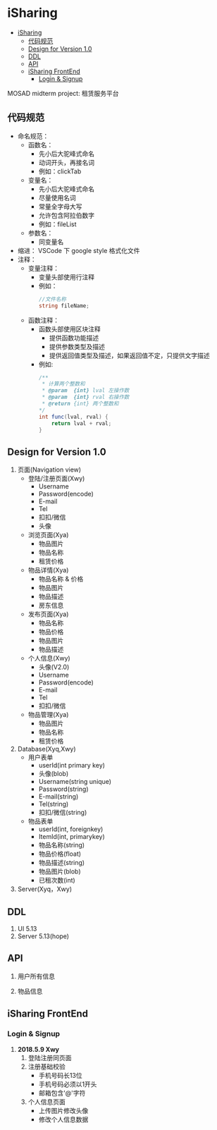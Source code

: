 # iSharing

<!-- TOC -->

- [iSharing](#isharing)
  - [代码规范](#代码规范)
  - [Design for Version 1.0](#design-for-version-10)
  - [DDL](#ddl)
  - [API](#api)
  - [iSharing FrontEnd](#isharing-frontend)
    - [Login & Signup](#login--signup)

<!-- /TOC -->

MOSAD midterm project: 租赁服务平台

## 代码规范

- 命名规范：
    - 函数名：
        - 先小后大驼峰式命名
        - 动词开头，再接名词
        - 例如：clickTab
    - 变量名：
        - 先小后大驼峰式命名
        - 尽量使用名词
        - 常量全字母大写
        - 允许包含阿拉伯数字
        - 例如：fileList
    - 参数名：
        - 同变量名
- 缩进：
    VSCode 下 google style 格式化文件
- 注释：
    - 变量注释：
        - 变量头部使用行注释
        - 例如：
            ```cs
            //文件名称
            string fileName;
            ```
    - 函数注释：
        - 函数头部使用区块注释
            - 提供函数功能描述
            - 提供参数类型及描述
            - 提供返回值类型及描述，如果返回值不定，只提供文字描述
        - 例如:
            ```cs
            /**
             * 计算两个整数和
             * @param  {int} lval 左操作数
             * @param  {int} rval 右操作数
             * @return {int} 两个整数和
            */
            int func(lval, rval) {
                return lval + rval;
            }
            ```

## Design for Version 1.0

1. 页面(Navigation view)
    - 登陆/注册页面(Xwy)
        - Username
        - Password(encode)
        - E-mail
        - Tel
        - 扣扣/微信
        - 头像
    - 浏览页面(Xya)
        - 物品图片
        - 物品名称
        - 租赁价格
    - 物品详情(Xya)
        - 物品名称 & 价格
        - 物品图片
        - 物品描述
        - 房东信息<!--
        已租次数
        评论列表
        评论框-->
    - 发布页面(Xya)
        - 物品名称
        - 物品价格
        - 物品图片
        - 物品描述
    - 个人信息(Xwy)
        - 头像(V2.0)
        - Username
        - Password(encode)
        - E-mail
        - Tel
        - 扣扣/微信<!--
        租赁记录-->
    - 物品管理(Xya)
        - 物品图片
        - 物品名称
        - 租赁价格
1. Database(Xyq,Xwy)
    - 用户表单
        - userId(int primary key)
        - 头像(blob)
        - Username(string unique)
        - Password(string)
        - E-mail(string)
        - Tel(string)
        - 扣扣/微信(string)
    - 物品表单
        - userId(int, foreignkey)
        - ItemId(int, primarykey)
        - 物品名称(string)
        - 物品价格(float)
        - 物品描述(string)
        - 物品图片(blob)
        - 已租次数(int)<!--
        租赁关系
        userId1(int, foreignkey)
        userId2(int, foreignkey)
        ItemId(int, foreignkey)
        rentId(int, primarykey)
    评论表单
        commentId(int, primarykey)
        userId(int, foreignkey)
        ItemId(int, foreignkey)
        time(string)-->
1. Server(Xyq，Xwy)

## DDL

1. UI 5.13
1. Server 5.13(hope)

## API

1. 用户所有信息

1. 物品信息

## iSharing FrontEnd

### Login & Signup

1. **2018.5.9 Xwy**
    1. 登陆注册同页面
    1. 注册基础校验
        - 手机号码长13位
        - 手机号码必须以1开头
        - 邮箱包含'@'字符
    1. 个人信息页面
        - 上传图片修改头像
        - 修改个人信息数据
